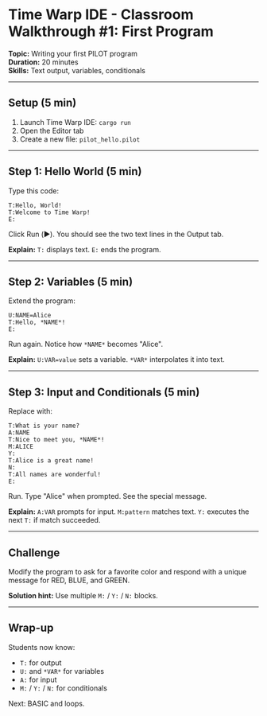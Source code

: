 # Time Warp IDE - Classroom Walkthrough #1: First Program

**Topic:** Writing your first PILOT program  
**Duration:** 20 minutes  
**Skills:** Text output, variables, conditionals

---

## Setup (5 min)

1. Launch Time Warp IDE: `cargo run`
2. Open the Editor tab
3. Create a new file: `pilot_hello.pilot`

---

## Step 1: Hello World (5 min)

Type this code:

```pilot
T:Hello, World!
T:Welcome to Time Warp!
E:
```

Click Run (▶️). You should see the two text lines in the Output tab.

**Explain:** `T:` displays text. `E:` ends the program.

---

## Step 2: Variables (5 min)

Extend the program:

```pilot
U:NAME=Alice
T:Hello, *NAME*!
E:
```

Run again. Notice how `*NAME*` becomes "Alice".

**Explain:** `U:VAR=value` sets a variable. `*VAR*` interpolates it into text.

---

## Step 3: Input and Conditionals (5 min)

Replace with:

```pilot
T:What is your name?
A:NAME
T:Nice to meet you, *NAME*!
M:ALICE
Y:
T:Alice is a great name!
N:
T:All names are wonderful!
E:
```

Run. Type "Alice" when prompted. See the special message.

**Explain:** `A:VAR` prompts for input. `M:pattern` matches text. `Y:` executes the next `T:` if match succeeded.

---

## Challenge

Modify the program to ask for a favorite color and respond with a unique message for RED, BLUE, and GREEN.

**Solution hint:** Use multiple `M:` / `Y:` / `N:` blocks.

---

## Wrap-up

Students now know:

- `T:` for output
- `U:` and `*VAR*` for variables
- `A:` for input
- `M:` / `Y:` / `N:` for conditionals

Next: BASIC and loops.
